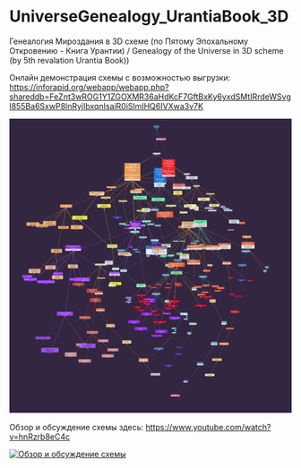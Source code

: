 # UniverseGenealogy_UrantiaBook_3D
Генеалогия Мироздания в 3D схеме (по Пятому Эпохальному Откровению - Книга Урантии) / Genealogy of the Universe in 3D scheme (by 5th revalation Urantia Book))

Онлайн демонстрация схемы с возможностью выгрузки: https://inforapid.org/webapp/webapp.php?shareddb=FeZnt3wROG1Y1ZGOXMR36aHdKcF7GftBxKy6yxdSMtIRrdeWSvgl855Ba6SxwP8lnRyjIbxqnIsaiR0iSlmIHQ6IVXwa3v7K

![Screenshot](https://github.com/alyuev/UniverseGenealogy_UrantiaBook_3D/blob/main/images/3D%20scheme.png)

Обзор и обсуждение схемы здесь: https://www.youtube.com/watch?v=hnRzrb8eC4c

[![Обзор и обсуждение схемы](https://i.ytimg.com/vi/hnRzrb8eC4c/maxresdefault.jpg)](https://www.youtube.com/watch?v=hnRzrb8eC4c)
